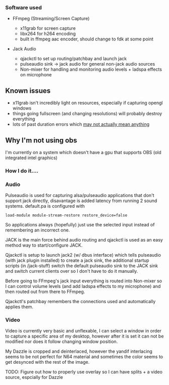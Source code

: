 ### Software used
- FFmpeg (Streaming/Screen Capture)
    - x11grab for screen capture
    - libx264 for h264 encoding
    - built in ffmpeg aac encoder, should change to fdk at some point

- Jack Audio
    - qjackctl to set up routing/patchbay and launch jack
    - pulseaudio sink -> jack audio for general non-jack audio sources
    - Non-mixer for handling and monitoring audio levels + ladspa effects on microphone


## Known issues
- x11grab isn't incredibly light on resources, especially if capturing opengl windows
- things going fullscreen (and changing resolutions) will probably destroy everything
- lots of past duration errors which [may not actually mean anything](https://stackoverflow.com/questions/30782771/what-does-past-duration-x-xxx-too-large-mean)

## Why I'm not using obs
I'm currently on a system which doesn't have a gpu that supports OBS (old integrated intel graphics)

### How I do it....

### Audio
Pulseaudio is used for capturing alsa/pulseaudio applications that don't support jack directly, disavantage is added latency from running 2 sound systems.
default.pa is configured with

    load-module module-stream-restore restore_device=false

So applications always (hopefully) just use the selected input instead of remembering an incorrect one.

JACK is the main force behind audio routing and qjackctl is used as an easy method way to start/configure JACK.

Qjackctl is setup to launch jack2 (w/ dbus interface) which tells pulseaudio (with jack plugin installed) 
to create a jack sink, the additional startup scripts (in /jack-stuff) switch the default pulseaudio sink to the JACK sink
and switch current clients over so I don't have to do it manually.

Before going to FFmpeg's jack input everything is routed into Non-mixer so I can control volume levels (and add ladspa effects to my microphone)
and then routed out from there to FFmpeg.

Qjackctl's patchbay remembers the connections used and automatically applies them.

### Video
Video is currently very basic and unflexable, I can select a window in order to capture a specific area of my desktop, 
however after it is set it can not be modified nor does it follow changing window position.

My Dazzle is cropped and deinterlaced, however the yandif interlacing seems to be not perfect for N64 material and sometimes the color seems to get desynced with the rest of the image.

TODO: Figure out how to properly use overlay so I can have splits + a video source, espcially for Dazzle
